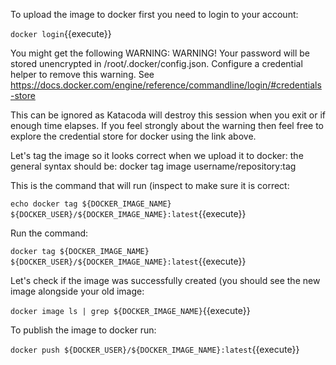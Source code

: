 To upload the image to docker first you need to login to your account:

`docker login`{{execute}}

You might get the following WARNING:
WARNING! Your password will be stored unencrypted in /root/.docker/config.json.
Configure a credential helper to remove this warning. See
https://docs.docker.com/engine/reference/commandline/login/#credentials-store

This can be ignored as Katacoda will destroy this session when you exit or
if enough time elapses. If you feel strongly about the warning then feel free to 
explore the credential store for docker using the link above.


Let's tag the image so it looks correct when we upload it to docker:
the general syntax should be: docker tag image username/repository:tag

This is the command that will run (inspect to make sure it is correct:

`echo docker tag ${DOCKER_IMAGE_NAME} ${DOCKER_USER}/${DOCKER_IMAGE_NAME}:latest`{{execute}}


Run the command:

`docker tag ${DOCKER_IMAGE_NAME} ${DOCKER_USER}/${DOCKER_IMAGE_NAME}:latest`{{execute}}


Let's check if the image was successfully created (you should see the new image alongside your old image:

`docker image ls | grep ${DOCKER_IMAGE_NAME}`{{execute}}


To publish the image to docker run:

`docker push ${DOCKER_USER}/${DOCKER_IMAGE_NAME}:latest`{{execute}}